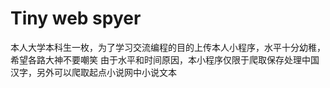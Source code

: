 # Tiny web spyer
本人大学本科生一枚，为了学习交流编程的目的上传本人小程序，水平十分幼稚，希望各路大神不要嘲笑
由于水平和时间原因，本小程序仅限于爬取保存处理中国汉字，另外可以爬取起点小说网中小说文本
